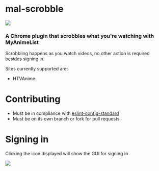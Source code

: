 # mal-scrobble
![](https://img.shields.io/github/license/mashape/apistatus.svg)

### A Chrome plugin that scrobbles what you're watching with MyAnimeList

Scrobbling happens as you watch videos, no other action is required besides signing in.

Sites currently supported are:
* HTVAnime

# Contributing
* Must be in compliance with [eslint-config-standard](https://github.com/feross/eslint-config-standard)
* Must be on its own branch or fork for pull requests

# Signing in
Clicking the icon displayed will show the GUI for signing in

![](https://i.imgur.com/rZEKNgp.png)
